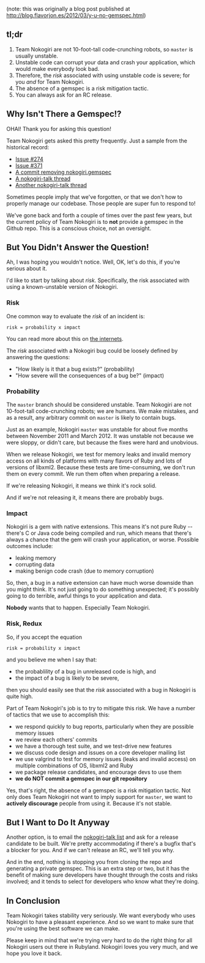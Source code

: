 (note: this was originally a blog post published at http://blog.flavorjon.es/2012/03/y-u-no-gemspec.html)

## tl;dr

1. Team Nokogiri are not 10-foot-tall code-crunching robots, so `master` is usually unstable.
2. Unstable code can corrupt your data and crash your application, which would make everybody look bad.
3. Therefore, the _risk_ associated with using unstable code is severe; for you _and_ for Team Nokogiri.
4. The absence of a gemspec is a risk mitigation tactic.
5. You can always ask for an RC release.


## Why Isn't There a Gemspec!?

OHAI! Thank you for asking this question!

Team Nokogiri gets asked this pretty frequently. Just a sample from
the historical record:

* [Issue #274](https://github.com/sparklemotion/nokogiri/issues/274)
* [Issue #371](https://github.com/sparklemotion/nokogiri/issues/371)
* [A commit removing nokogiri.gemspec](https://github.com/sparklemotion/nokogiri/commit/7f17a643a05ca381d65131515b54d4a3a61ca2e1#commitcomment-667477)
* [A nokogiri-talk thread](http://groups.google.com/group/nokogiri-talk/browse_thread/thread/4706b002e492d23f)
* [Another nokogiri-talk thread](http://groups.google.com/group/nokogiri-talk/browse_thread/thread/0b201bb80ea3eea0)

Sometimes people imply that we've forgotten, or that we don't how to
properly manage our codebase. Those people are super fun to respond
to!

We've gone back and forth a couple of times over the past few years,
but the current policy of Team Nokogiri is to **not** provide a
gemspec in the Github repo. This is a conscious choice, not an
oversight.


## But You Didn't Answer the Question!

Ah, I was hoping you wouldn't notice. Well, OK, let's do this, if
you're serious about it.

I'd like to start by talking about _risk_. Specifically, the risk
associated with using a known-unstable version of Nokogiri.


### Risk

One common way to evaluate the _risk_ of an incident is:

    risk = probability x impact

You can read more about this on [the internets](http://en.wikipedia.org/wiki/Risk_Matrix).

The _risk_ associated with a Nokogiri bug could be loosely defined by
answering the questions:

* "How likely is it that a bug exists?" (probability)
* "How severe will the consequences of a bug be?" (impact)


### Probability

The `master` branch should be considered unstable. Team Nokogiri are
not 10-foot-tall code-crunching robots; we are humans. We make
mistakes, and as a result, any arbitrary commit on `master` is likely
to contain bugs.

Just as an example, Nokogiri `master` was unstable for about five
months between November 2011 and March 2012. It was unstable not
because we were sloppy, or didn't care, but because the fixes were
hard and unobvious.

When we release Nokogiri, we test for memory leaks and invalid memory
access on all kinds of platforms with many flavors of Ruby and lots of
versions of libxml2. Because these tests are time-consuming, we don't
run them on every commit. We run them often when preparing a release.

If we're releasing Nokogiri, it means we think it's rock solid.

And if we're not releasing it, it means there are probably bugs.


### Impact

Nokogiri is a gem with native extensions. This means it's not pure
Ruby -- there's C or Java code being compiled and run, which means
that there's always a chance that the gem will crash your application,
or worse. Possible outcomes include:

* leaking memory
* corrupting data
* making benign code crash (due to memory corruption)

So, then, a bug in a native extension can have much worse downside
than you might think. It's not just going to do something unexpected;
it's possibly going to do terrible, awful things to your application
and data.

**Nobody** wants that to happen. Especially Team Nokogiri.


### Risk, Redux

So, if you accept the equation

    risk = probability x impact

and you believe me when I say that:

* the probablility of a bug in unreleased code is high, and
* the impact of a bug is likely to be severe,

then you should easily see that the _risk_ associated with a bug in
Nokogiri is quite high.

Part of Team Nokogiri's job is to try to mitigate this risk. We have a
number of tactics that we use to accomplish this:

* we respond quickly to bug reports, particularly when they are possible memory issues
* we review each others' commits
* we have a thorough test suite, and we test-drive new features
* we discuss code design and issues on a core developer mailing list
* we use valgrind to test for memory issues (leaks and invalid
  access) on multiple combinations of OS, libxml2 and Ruby
* we package release candidates, and encourage devs to use them
* **we do NOT commit a gemspec in our git repository**

Yes, that's right, the absence of a gemspec is a risk mitigation
tactic. Not only does Team Nokogiri not want to imply support for
`master`, we want to **actively discourage** people from using
it. Because it's not stable.


## But I Want to Do It Anyway

Another option, is to email the [nokogiri-talk
list](http://groups.google.com/group/nokogiri-talk) and ask for a
release candidate to be built. We're pretty accommodating if there's a
bugfix that's a blocker for you. And if we can't release an RC, we'll
tell you why.

And in the end, nothing is stopping you from cloning the repo and
generating a private gemspec. This is an extra step or two, but it has
the benefit of making sure developers have thought through the costs
and risks involved; and it tends to select for developers who know
what they're doing.


## In Conclusion

Team Nokogiri takes stability very seriously. We want everybody who
uses Nokogiri to have a pleasant experience. And so we want to make
sure that you're using the best software we can make.

Please keep in mind that we're trying very hard to do the right thing
for all Nokogiri users out there in Rubyland. Nokogiri loves you very
much, and we hope you love it back.
